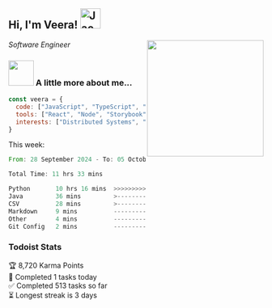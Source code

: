 <h2> Hi, I'm Veera! <img src="https://raw.githubusercontent.com/Tarikul-Islam-Anik/Animated-Fluent-Emojis/master/Emojis/Activities/Jack-O-Lantern.png" alt="Jack-O-Lantern" width="40" height="40" /></h2>
<img align='right' src="https://user-images.githubusercontent.com/74038190/213911110-aedbef38-a29f-4b6b-a65c-11608b4f75a5.gif" width="230">
<p><em>Software Engineer</em></p>


### <img src="https://user-images.githubusercontent.com/74038190/216656963-09118229-8a9e-4af0-910c-c37f35f2e210.gif" width="50"> A little more about me...  

```javascript
const veera = {
  code: ["JavaScript", "TypeScript", "HTML", "CSS", "Python", "Java", "C++"],
  tools: ["React", "Node", "Storybook", "Docker", "Next.JS", "Node", "AWS", "gRPC"],
  interests: ["Distributed Systems", "Cloud Computing", "Machine Learning", "Enterprise Software", "AI"]
}
```
This week:
<!--START_SECTION:waka-->

```rust
From: 28 September 2024 - To: 05 October 2024

Total Time: 11 hrs 33 mins

Python       10 hrs 16 mins  >>>>>>>>>>>>>>>>>>>>>>---   88.47 %
Java         36 mins         >------------------------   05.23 %
CSV          28 mins         >------------------------   04.04 %
Markdown     9 mins          -------------------------   01.38 %
Other        4 mins          -------------------------   00.59 %
Git Config   2 mins          -------------------------   00.29 %
```

<!--END_SECTION:waka-->


### Todoist Stats

<!-- TODO-IST:START -->
🏆  8,720 Karma Points           
🌸  Completed 1 tasks today           
✅  Completed 513 tasks so far           
⏳  Longest streak is 3 days
<!-- TODO-IST:END -->
<!--
Profile views:
[![](https://visitcount.itsvg.in/api?id=veeravivekt&label=Profile%20Views&color=1&icon=2&pretty=false)](https://visitcount.itsvg.in)
-->
